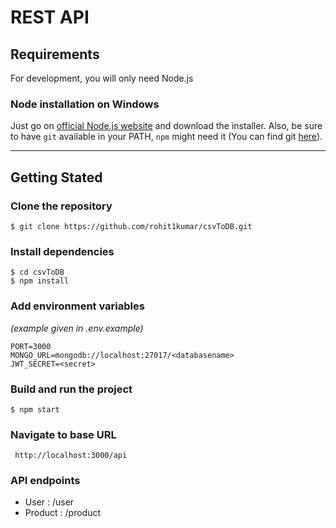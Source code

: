 # REST API

## Requirements

For development, you will only need Node.js 

 ### Node installation on Windows

  Just go on [official Node.js website](https://nodejs.org/) and download the installer.
Also, be sure to have `git` available in your PATH, `npm` might need it (You can find git [here](https://git-scm.com/)).


---

## Getting Stated

### Clone the repository
    $ git clone https://github.com/rohit1kumar/csvToDB.git

### Install dependencies
    $ cd csvToDB
    $ npm install

### Add environment variables 
   *(example given in .env.example)*

    PORT=3000
    MONGO_URL=mongodb://localhost:27017/<databasename>
    JWT_SECRET=<secret>

### Build and run the project
    $ npm start

### Navigate to base URL
     http://localhost:3000/api

### API endpoints

 - User  : /user
 - Product  : /product

